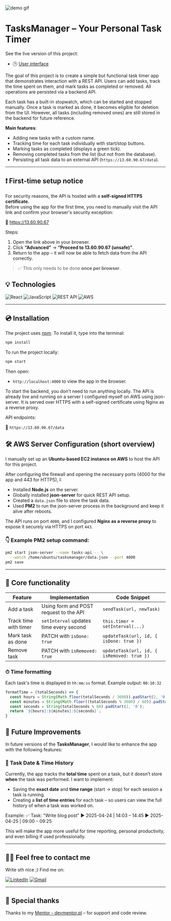 ![demo gif](./src/assets/demo-tasktimer.gif)

# TasksManager – Your Personal Task Timer

See the live version of this project:

- 🕒 [User interface](https://marrcelp.github.io/Task-Manager/)

The goal of this project is to create a simple but functional task timer app that demonstrates interaction with a REST API. Users can add tasks, track the time spent on them, and mark tasks as completed or removed. All operations are persisted via a backend API.

Each task has a built-in stopwatch, which can be started and stopped manually. Once a task is marked as done, it becomes eligible for deletion from the UI. However, all tasks (including removed ones) are still stored in the backend for future reference.

**Main features**:
- Adding new tasks with a custom name.
- Tracking time for each task individually with start/stop buttons.
- Marking tasks as completed (displays a green tick).
- Removing completed tasks from the list (but not from the database).
- Persisting all task data to an external API (`https://13.60.90.67/data`).

---

## ❗️ First-time setup notice

For security reasons, the API is hosted with a **self-signed HTTPS certificate**.  
Before using the app for the first time, you need to manually visit the API link and confirm your browser's security exception:

🔗 https://13.60.90.67

Steps:

1. Open the link above in your browser.
2. Click **“Advanced”** → **“Proceed to 13.60.90.67 (unsafe)”**.
3. Return to the app – it will now be able to fetch data from the API correctly.

> ✅ This only needs to be done **once per browser**.


## 💡 Technologies

![React](https://img.shields.io/badge/React-20232A?style=for-the-badge&logo=react&logoColor=61DAFB)
![JavaScript](https://img.shields.io/badge/javascript-%23323330.svg?style=for-the-badge&logo=javascript&logoColor=%23F7DF1E)
![REST API](https://img.shields.io/badge/REST%20API-%23000000.svg?style=for-the-badge&logo=api&logoColor=white)
![AWS](https://img.shields.io/badge/AWS-%23FF9900.svg?style=for-the-badge&logo=amazon-aws&logoColor=white)

---

## 💿 Installation

The project uses [npm](https://www.npmjs.com/). To install it, type into the terminal:

```bash
npm install
```
To run the project locally:

```bash
npm start
```
Then open:

- `http://localhost:4000` to view the app in the browser.

To start the backend, you don't need to run anything locally. The API is already live and running on a server I configured myself on AWS using json-server. It is served over HTTPS with a self-signed certificate using Nginx as a reverse proxy.

API endpoints:

🔗 `https://13.60.90.67/data`

## 🛠️ AWS Server Configuration (short overview)

I manually set up an **Ubuntu-based EC2 instance on AWS** to host the API for this project.

After configuring the firewall and opening the necessary ports (4000 for the app and 443 for HTTPS), I:

- Installed **Node.js** on the server.
- Globally installed **json-server** for quick REST API setup.
- Created a `data.json` file to store the task data.
- Used **PM2** to run the json-server process in the background and keep it alive after reboots.

The API runs on port `4000`, and I configured **Nginx as a reverse proxy** to expose it securely via HTTPS on port `443`.

### 👇 Example PM2 setup command:

```bash
pm2 start json-server --name tasks-api -- \
  --watch /home/ubuntu/tasksmanager/data.json --port 4000
pm2 save
```

---

## 🔧 Core functionality

| Feature               | Implementation                                    | Code Snippet                           |
|-----------------------|----------------------------------------------------|----------------------------------------|
| Add a task            | Using form and POST request to the API            | `sendTask(url, newTask)`               |
| Track time with timer | `setInterval` updates time every second           | `this.timer = setInterval(...)`        |
| Mark task as done     | PATCH with `isDone: true`                         | `updateTask(url, id, { isDone: true })`|
| Remove task           | PATCH with `isRemoved: true`                      | `updateTask(url, id, { isRemoved: true })`|

### ⏱ Time formatting

Each task's time is displayed in `hh:mm:ss` format. Example output: `00:10:32`

```js
formatTime = (totalSeconds) => {
  const hours = String(Math.floor(totalSeconds / 3600)).padStart(2, '0');
  const minutes = String(Math.floor((totalSeconds % 3600) / 60)).padStart(2, '0');
  const seconds = String(totalSeconds % 60).padStart(2, '0');
  return `${hours}:${minutes}:${seconds}`;
}
```
## 🔮 Future Improvements

In future versions of the **TasksManager**, I would like to enhance the app with the following features:

### 📅 Task Date & Time History

Currently, the app tracks the **total time** spent on a task, but it doesn’t store **when** the task was performed. I want to implement:

- Saving the **exact date** and **time range** (start → stop) for each session a task is running.
- Creating a **list of time entries** for each task – so users can view the full history of when a task was worked on.

Example:
✅ Task: "Write blog post"
▶ 2025-04-24 | 14:03 – 14:45
▶ 2025-04-25 | 09:00 – 09:25

This will make the app more useful for time reporting, personal productivity, and even billing if used professionally.

---

## 🙋‍♂️ Feel free to contact me

Write sth nice ;) Find me on:

[![LinkedIn](https://img.shields.io/badge/LinkedIn-%230077B5.svg?style=for-the-badge&logo=linkedin&logoColor=white)](https://www.linkedin.com/in/marcel-piaszczyk-200ba8181/)
[![Gmail](https://img.shields.io/badge/Gmail-%23D14836.svg?style=for-the-badge&logo=gmail&logoColor=white)](mailto:marcel.piaszczyk@gmail.com)

---

## 👏 Special thanks

Thanks to my [Mentor - devmentor.pl](https://devmentor.pl/) – for support and code review.
